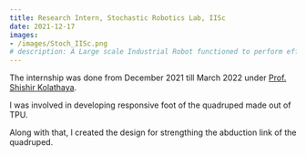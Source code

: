 ```yaml
---
title: Research Intern, Stochastic Robotics Lab, IISc
date: 2021-12-17
images:
- /images/Stoch_IISc.png
# description: A Large scale Industrial Robot functioned to perform efficient bin packing
---
```


The internship was done from December 2021 till March 2022 under [Prof. Shishir Kolathaya](https://www.shishirny.com/).

I was involved in developing responsive foot of the quadruped made out of TPU.

Along with that, I created the design for strengthing the abduction link of the quadruped.

